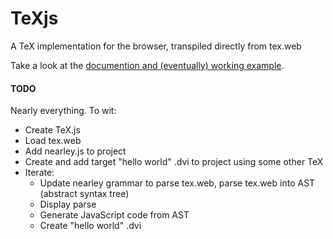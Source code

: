 # TeXjs
A TeX implementation for the browser, transpiled directly from tex.web

Take a look at the [documention and (eventually) working example](https://butterwell.github.io/TeXjs/).

#### TODO
Nearly everything. To wit:

* Create TeX.js
* Load tex.web
* Add nearley.js to project
* Create and add target "hello world" .dvi to project using some other TeX
* Iterate:
  * Update nearley grammar to parse tex.web, parse tex.web into AST (abstract syntax tree)
  * Display parse
  * Generate JavaScript code from AST
  * Create "hello world" .dvi

